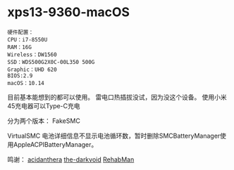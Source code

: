# xps13-9360-macOS
```
硬件配置：
CPU：i7-8550U
RAM：16G
Wireless：DW1560
SSD：WDS500G2X0C-00L350 500G
Graphic：UHD 620
BIOS:2.9
macOS：10.14
```
目前基本能想到的都可以使用。
雷电口热插拔没试，因为没这个设备。
使用小米45充电器可以Type-C充电

分为两个版本：
FakeSMC

VirtualSMC
电池详细信息不显示电池循环数，暂时删除SMCBatteryManager使用AppleACPIBatteryManager。

鸣谢：
[acidanthera](https://github.com/acidanthera)
[the-darkvoid](https://github.com/the-darkvoid/XPS9360-macOS)
[RehabMan](https://bitbucket.org/RehabMan)
